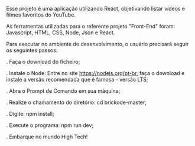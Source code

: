Esse projeto é uma aplicação utilizando React, objetivando listar vídeos e filmes favoritos do YouTube.

As ferramentas utilizadas para o referente projeto "Front-End" foram: Javascript, HTML, CSS, Node, Json e React.

Para executar no ambiente de desenvolvimento, o usuário precisará seguir os seguintes passos:

. Faça o download do ficheiro;

. Instale o Node: Entre no site https://nodejs.org/pt-br, faça o download e instale a versão recomendada que é famosa - versão LTS;

. Abra o Prompt de Comando em sua máquina;

. Realize o chamamento do diretório: cd brickode-master;

. Digite: npm install;

. Execute o programa: npm run dev;

. Embarque no mundo High Tech!